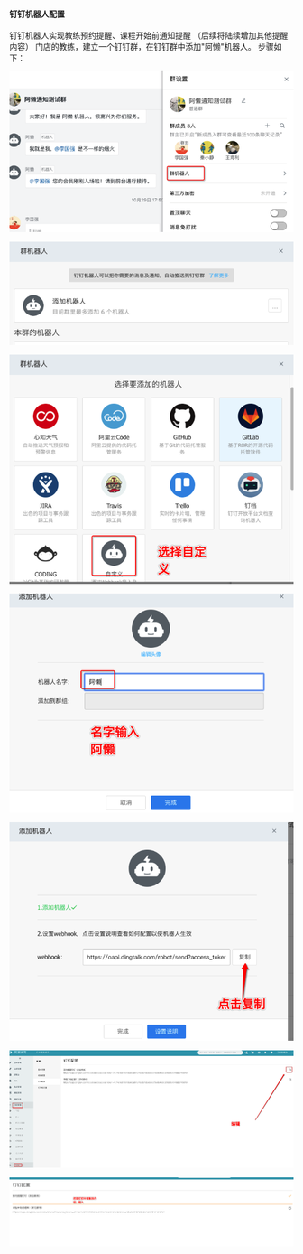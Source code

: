#### 钉钉机器人配置
钉钉机器人实现教练预约提醒、课程开始前通知提醒
（后续将陆续增加其他提醒内容）
门店的教练，建立一个钉钉群，在钉钉群中添加"阿懒"机器人。
步骤如下：

![Image](../../assets/ding1.png)

![Image](../../assets/ding2.png)

![Image](../../assets/ding3.png)

![Image](../../assets/ding4.png)

![Image](../../assets/ding5.png)

![Image](../../assets/ding6.png)

![Image](../../assets/ding7.png)